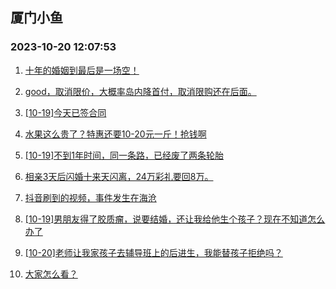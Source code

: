 ## 厦门小鱼 
### 2023-10-20 12:07:53

1. [十年的婚姻到最后是一场空！](http://bbs.xmfish.com/read-htm-tid-18091694.html)

2. [good，取消限价，大概率岛内降首付，取消限购还在后面。](http://bbs.xmfish.com/read-htm-tid-18091610.html)

3. [[10-19]今天已签合同](http://bbs.xmfish.com/read-htm-tid-18091716.html)

4. [水果这么贵了？特惠还要10-20元一斤！抢钱啊](http://bbs.xmfish.com/read-htm-tid-18091593.html)

5. [[10-19]不到1年时间，同一条路，已经废了两条轮胎](http://bbs.xmfish.com/read-htm-tid-18091641.html)

6. [相亲3天后闪婚十来天闪离，24万彩礼要回8万。](http://bbs.xmfish.com/read-htm-tid-18091758.html)

7. [抖音刷到的视频，事件发生在海沧](http://bbs.xmfish.com/read-htm-tid-18091884.html)

8. [[10-19]男朋友得了胶质瘤，说要结婚，还让我给他生个孩子？现在不知道怎么办了](http://bbs.xmfish.com/read-htm-tid-18091811.html)

9. [[10-20]老师让我家孩子去辅导班上的后进生，我能替孩子拒绝吗？](http://bbs.xmfish.com/read-htm-tid-18091987.html)

10. [大家怎么看？](http://bbs.xmfish.com/read-htm-tid-18091695.html)

